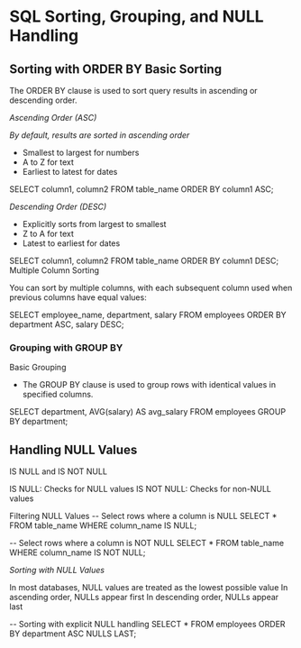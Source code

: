 # SQL Sorting, Grouping, and NULL Handling

## Sorting with ORDER BY Basic Sorting

The ORDER BY clause is used to sort query results in ascending or descending order.

_Ascending Order (ASC)_

_By default, results are sorted in ascending order_

- Smallest to largest for numbers
- A to Z for text
- Earliest to latest for dates

SELECT column1, column2
FROM table_name
ORDER BY column1 ASC;

_Descending Order (DESC)_

- Explicitly sorts from largest to smallest
- Z to A for text
- Latest to earliest for dates

SELECT column1, column2
FROM table_name
ORDER BY column1 DESC;
Multiple Column Sorting

You can sort by multiple columns, with each subsequent column used when previous columns have equal values:

SELECT employee_name, department, salary
FROM employees
ORDER BY department ASC, salary DESC;

### Grouping with GROUP BY

Basic Grouping

- The GROUP BY clause is used to group rows with identical values in specified columns.

SELECT department, AVG(salary) AS avg_salary
FROM employees
GROUP BY department;

## Handling NULL Values

IS NULL and IS NOT NULL

IS NULL: Checks for NULL values
IS NOT NULL: Checks for non-NULL values

Filtering NULL Values
-- Select rows where a column is NULL
SELECT \*
FROM table_name
WHERE column_name IS NULL;

-- Select rows where a column is NOT NULL
SELECT \*
FROM table_name
WHERE column_name IS NOT NULL;

_Sorting with NULL Values_

In most databases, NULL values are treated as the lowest possible value
In ascending order, NULLs appear first
In descending order, NULLs appear last

-- Sorting with explicit NULL handling
SELECT \*
FROM employees
ORDER BY department ASC NULLS LAST;
